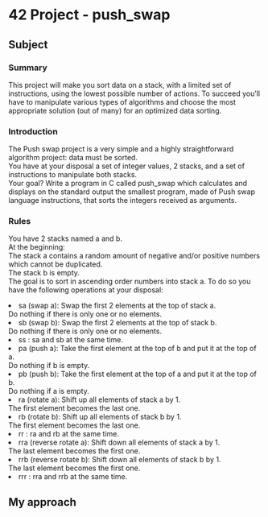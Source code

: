 # 42 Project - push_swap

## Subject
### Summary
This project will make you sort data on a stack, with a limited set of instructions, using the lowest possible number of actions. To succeed you’ll have to manipulate various types of algorithms and choose the most appropriate solution (out of many) for an optimized data sorting.

### Introduction
The Push swap project is a very simple and a highly straightforward algorithm project: data must be sorted.</br>
You have at your disposal a set of integer values, 2 stacks, and a set of instructions to manipulate both stacks.</br>
Your goal? Write a program in C called push_swap which calculates and displays on the standard output the smallest program, made of Push swap language instructions, that sorts the integers received as arguments.

### Rules
You have 2 stacks named a and b.</br>
At the beginning:</br>
The stack a contains a random amount of negative and/or positive numbers which cannot be duplicated.</br>
The stack b is empty.</br>
The goal is to sort in ascending order numbers into stack a. To do so you have the following operations at your disposal:</br>
<li>sa (swap a): Swap the first 2 elements at the top of stack a.</br>
Do nothing if there is only one or no elements.</li>
<li>sb (swap b): Swap the first 2 elements at the top of stack b.</br>
Do nothing if there is only one or no elements.</li>
<li>ss : sa and sb at the same time.</li>
<li>pa (push a): Take the first element at the top of b and put it at the top of a.</br>
Do nothing if b is empty.</li>
<li>pb (push b): Take the first element at the top of a and put it at the top of b.</br>
Do nothing if a is empty.</li>
<li>ra (rotate a): Shift up all elements of stack a by 1.</br>
The first element becomes the last one.</li>
<li>rb (rotate b): Shift up all elements of stack b by 1.</br>
The first element becomes the last one.</li>
<li>rr : ra and rb at the same time.</li>
<li>rra (reverse rotate a): Shift down all elements of stack a by 1.</br>
The last element becomes the first one.</li>
<li>rrb (reverse rotate b): Shift down all elements of stack b by 1.</br>
The last element becomes the first one.</li>
<li>rrr : rra and rrb at the same time.</li>

## My approach
